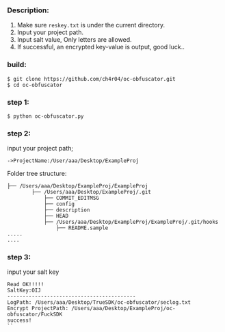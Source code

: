 ### Description:
1. Make sure ```reskey.txt``` is under the current directory.
2. Input your project path.
3. Input salt value, Only letters are allowed.
4. If successful, an encrypted key-value is output, good luck..


### build:
```
$ git clone https://github.com/ch4r04/oc-obfuscator.git
$ cd oc-obfuscator
```
### step 1:
```
$ python oc-obfuscator.py
```
### step 2:
input your project path;
```
->ProjectName:/User/aaa/Desktop/ExampleProj
```
Folder tree structure:
```
├── /Users/aaa/Desktop/ExampleProj/ExampleProj
		├── /Users/aaa/Desktop/ExampleProj/.git
			├── COMMIT_EDITMSG
			├── config
			├── description
			├── HEAD
			├── /Users/aaa/Desktop/ExampleProj/ExampleProj/.git/hooks
				├── README.sample
.....
....
```
### step 3:
input your salt key
```
Read OK!!!!!
SaltKey:OIJ
------------------------------------------
LogPath: /Users/aaa/Desktop/TrueSDK/oc-obfuscator/seclog.txt
Encrypt ProjectPath: /Users/aaa/Desktop/ExampleProj/oc-obfuscator/FuckSDK
success!
``

